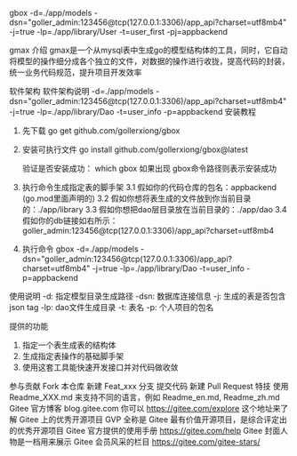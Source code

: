 gbox -d=./app/models -dsn="goller_admin:123456@tcp(127.0.0.1:3306)/app_api?charset=utf8mb4" -j=true -lp=./app/library/User -t=user_first -pj=appbackend

gmax
介绍
gmax是一个从mysql表中生成go的模型结构体的工具，同时，它自动将模型的操作细分成各个独立的文件，对数据的操作进行收拢，提高代码的封装，统一业务代码规范，提升项目开发效率

软件架构
软件架构说明
-d=./app/models -dsn="goller_admin:123456@tcp(127.0.0.1:3306)/app_api?charset=utf8mb4" -j=true -lp=./app/library/Dao -t=user_info -p=appbackend
安装教程
1. 先下载
    go get github.com/gollerxiong/gbox

2. 安装可执行文件 
   go install github.com/gollerxiong/gbox@latest

   验证是否安装成功：
   which gbox
   如果出现 gbox命令路径则表示安装成功

3. 执行命令生成指定表的脚手架
   3.1 假如你的代码仓库的包名：appbackend (go.mod里面声明的)
   3.2 假如你想将表生成的文件放到你当前目录的：./app/library
   3.3 假如你想把dao层目录放在当前目录的：./app/dao
   3.4 假如你的db链接如右所示：goller_admin:123456@tcp(127.0.0.1:3306)/app_api?charset=utf8mb4

4. 执行命令
   gbox -d=./app/models -dsn="goller_admin:123456@tcp(127.0.0.1:3306)/app_api?charset=utf8mb4" -j=true -lp=./app/library/Dao -t=user_info -p=appbackend

使用说明
-d: 指定模型目录生成路径
-dsn: 数据库连接信息
-j: 生成的表是否包含json tag
-lp: dao文件生成目录
-t: 表名
-p: 个人项目的包名


提供的功能
1. 指定一个表生成表的结构体
2. 生成指定表操作的基础脚手架
3. 使用这套工具能快速开发接口并对代码做收敛

参与贡献
Fork 本仓库
新建 Feat_xxx 分支
提交代码
新建 Pull Request
特技
使用 Readme_XXX.md 来支持不同的语言，例如 Readme_en.md, Readme_zh.md
Gitee 官方博客 blog.gitee.com
你可以 https://gitee.com/explore 这个地址来了解 Gitee 上的优秀开源项目
GVP 全称是 Gitee 最有价值开源项目，是综合评定出的优秀开源项目
Gitee 官方提供的使用手册 https://gitee.com/help
Gitee 封面人物是一档用来展示 Gitee 会员风采的栏目 https://gitee.com/gitee-stars/